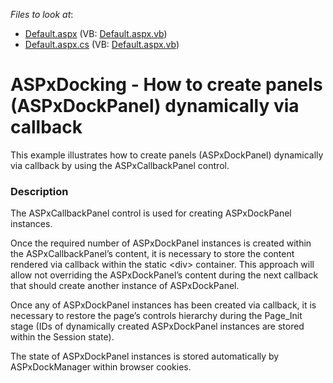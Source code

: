 <!-- default file list -->
*Files to look at*:

* [Default.aspx](./CS/WebSite/Default.aspx) (VB: [Default.aspx.vb](./VB/WebSite/Default.aspx.vb))
* [Default.aspx.cs](./CS/WebSite/Default.aspx.cs) (VB: [Default.aspx.vb](./VB/WebSite/Default.aspx.vb))
<!-- default file list end -->
# ASPxDocking - How to create panels (ASPxDockPanel) dynamically via callback


<p>This example illustrates how to create panels (ASPxDockPanel) dynamically via callback by using the ASPxCallbackPanel control.</p>


<h3>Description</h3>

<p>The ASPxCallbackPanel control is used for creating ASPxDockPanel instances.</p><p>Once the required number of ASPxDockPanel instances is created within the ASPxCallbackPanel’s content, it is necessary to store the content rendered via callback within the static &lt;div&gt; container. This approach will allow not overriding the ASPxDockPanel’s content during the next callback that should create another instance of ASPxDockPanel.</p><p>Once any of  ASPxDockPanel instances has been created via callback, it is necessary to restore the page’s controls hierarchy during the Page_Init stage (IDs of dynamically created ASPxDockPanel instances are stored within the Session state).</p><p>The state of ASPxDockPanel instances is stored automatically by ASPxDockManager within browser cookies.</p>

<br/>


